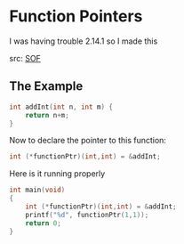 # Function Pointers
I was having trouble 2.14.1 so I made this

src: [SOF](https://stackoverflow.com/questions/840501/how-do-function-pointers-in-c-work)

## The Example
```c
int addInt(int n, int m) {
    return n+m;
}
```

Now to declare the pointer to this function:
```c
int (*functionPtr)(int,int) = &addInt;
```

Here is it running properly
```c
int main(void)
{
    int (*functionPtr)(int,int) = &addInt;
    printf("%d", functionPtr(1,1));
    return 0;
}
```